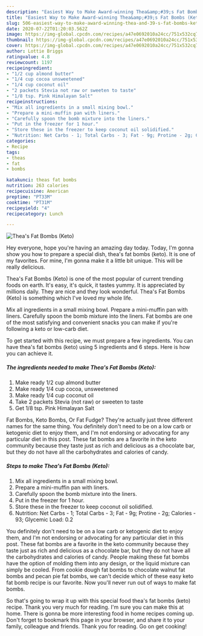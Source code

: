 ```yaml
---
description: "Easiest Way to Make Award-winning Thea&amp;#39;s Fat Bombs (Keto)"
title: "Easiest Way to Make Award-winning Thea&amp;#39;s Fat Bombs (Keto)"
slug: 506-easiest-way-to-make-award-winning-thea-and-39-s-fat-bombs-keto
date: 2020-07-22T01:20:03.562Z
image: https://img-global.cpcdn.com/recipes/a47e0692010a24cc/751x532cq70/theas-fat-bombs-keto-recipe-main-photo.jpg
thumbnail: https://img-global.cpcdn.com/recipes/a47e0692010a24cc/751x532cq70/theas-fat-bombs-keto-recipe-main-photo.jpg
cover: https://img-global.cpcdn.com/recipes/a47e0692010a24cc/751x532cq70/theas-fat-bombs-keto-recipe-main-photo.jpg
author: Lottie Briggs
ratingvalue: 4.8
reviewcount: 1197
recipeingredient:
- "1/2 cup almond butter"
- "1/4 cup cocoa unsweetened"
- "1/4 cup coconut oil"
- "2 packets Stevia not raw or sweeten to taste"
- "1/8 tsp. Pink Himalayan Salt"
recipeinstructions:
- "Mix all ingredients in a small mixing bowl."
- "Prepare a mini-muffin pan with liners."
- "Carefully spoon the bomb mixture into the liners."
- "Put in the freezer for 1 hour."
- "Store these in the freezer to keep coconut oil solidified."
- "Nutrition: Net Carbs - 1; Total Carbs - 3; Fat - 9g; Protine - 2g; Calories - 93; Glycemic Load: 0.2"
categories:
- Recipe
tags:
- theas
- fat
- bombs

katakunci: theas fat bombs 
nutrition: 263 calories
recipecuisine: American
preptime: "PT33M"
cooktime: "PT31M"
recipeyield: "4"
recipecategory: Lunch

---
```



![Thea&#39;s Fat Bombs (Keto)](https://img-global.cpcdn.com/recipes/a47e0692010a24cc/751x532cq70/theas-fat-bombs-keto-recipe-main-photo.jpg)

Hey everyone, hope you're having an amazing day today. Today, I'm gonna show you how to prepare a special dish, thea&#39;s fat bombs (keto). It is one of my favorites. For mine, I'm gonna make it a little bit unique. This will be really delicious.

Thea&#39;s Fat Bombs (Keto) is one of the most popular of current trending foods on earth. It's easy, it's quick, it tastes yummy. It is appreciated by millions daily. They are nice and they look wonderful. Thea&#39;s Fat Bombs (Keto) is something which I've loved my whole life.

Mix all ingredients in a small mixing bowl. Prepare a mini-muffin pan with liners. Carefully spoon the bomb mixture into the liners. Fat bombs are one of the most satisfying and convenient snacks you can make if you&#39;re following a keto or low-carb diet.


To get started with this recipe, we must prepare a few ingredients. You can have thea&#39;s fat bombs (keto) using 5 ingredients and 6 steps. Here is how you can achieve it.

<!--inarticleads1-->

##### The ingredients needed to make Thea&#39;s Fat Bombs (Keto):

1. Make ready 1/2 cup almond butter
1. Make ready 1/4 cup cocoa, unsweetened
1. Make ready 1/4 cup coconut oil
1. Take 2 packets Stevia (not raw) or sweeten to taste
1. Get 1/8 tsp. Pink Himalayan Salt


Fat Bombs, Keto Bombs, Or Fat Fudge? They&#39;re actually just three different names for the same thing. You definitely don&#39;t need to be on a low carb or ketogenic diet to enjoy them, and I&#39;m not endorsing or advocating for any particular diet in this post. These fat bombs are a favorite in the keto community because they taste just as rich and delicious as a chocolate bar, but they do not have all the carbohydrates and calories of candy. 

<!--inarticleads2-->

##### Steps to make Thea&#39;s Fat Bombs (Keto):

1. Mix all ingredients in a small mixing bowl.
1. Prepare a mini-muffin pan with liners.
1. Carefully spoon the bomb mixture into the liners.
1. Put in the freezer for 1 hour.
1. Store these in the freezer to keep coconut oil solidified.
1. Nutrition: Net Carbs - 1; Total Carbs - 3; Fat - 9g; Protine - 2g; Calories - 93; Glycemic Load: 0.2


You definitely don&#39;t need to be on a low carb or ketogenic diet to enjoy them, and I&#39;m not endorsing or advocating for any particular diet in this post. These fat bombs are a favorite in the keto community because they taste just as rich and delicious as a chocolate bar, but they do not have all the carbohydrates and calories of candy. People making these fat bombs have the option of molding them into any design, or the liquid mixture can simply be cooled. From cookie dough fat bombs to chocolate walnut fat bombs and pecan pie fat bombs, we can&#39;t decide which of these easy keto fat bomb recipe is our favorite. Now you&#39;ll never run out of ways to make fat bombs. 

So that's going to wrap it up with this special food thea&#39;s fat bombs (keto) recipe. Thank you very much for reading. I'm sure you can make this at home. There is gonna be more interesting food in home recipes coming up. Don't forget to bookmark this page in your browser, and share it to your family, colleague and friends. Thank you for reading. Go on get cooking!
